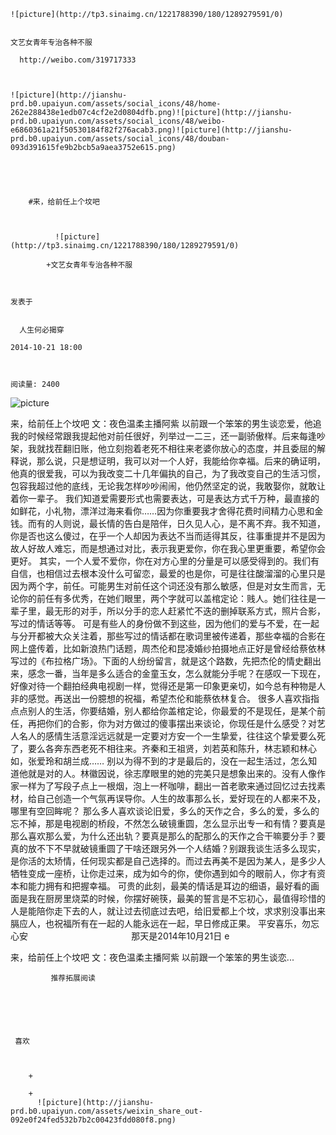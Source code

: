 
    
  
    ![picture](http://tp3.sinaimg.cn/1221788390/180/1289279591/0)
    

    文艺女青年专治各种不服
  
      http://weibo.com/319717333

  
  
    ![picture](http://jianshu-prd.b0.upaiyun.com/assets/social_icons/48/home-262e288438e1edb07c4cf2e2d0804dfb.png)![picture](http://jianshu-prd.b0.upaiyun.com/assets/social_icons/48/weibo-e6860361a21f50530184f82f276acab3.png)![picture](http://jianshu-prd.b0.upaiyun.com/assets/social_icons/48/douban-093d391615fe9b2bcb5a9aea3752e615.png)
  


    
      
        #来，给前任上个坟吧
        
          
            
              ![picture](http://tp3.sinaimg.cn/1221788390/180/1289279591/0)
            
            +文艺女青年专治各种不服
        
        
    
    发表于 

    
      人生何必揭穿

    2014-10-21 18:00

    

    阅读量: 2400
  


        
            


![picture](http://upload-images.jianshu.io/upload_images/14402-d1a3b14287548700.jpg?imageView2/2/w/1240/q/100)

  来，给前任上个坟吧
  文：夜色温柔主播阿紫
  以前跟一个笨笨的男生谈恋爱，他追我的时候经常跟我提起他对前任很好，列举过一二三，还一副骄傲样。后来每逢吵架，我就找茬翻旧账，他立刻抱着老死不相往来老婆你放心的态度，并且委屈的解释说，那么说，只是想证明，我可以对一个人好，我能给你幸福。后来的确证明，他真的很爱我，可以为我改变二十几年偏执的自己，为了我改变自己的生活习惯，包容我超过他的底线，无论我怎样吵吵闹闹，他仍然坚定的说，我敢娶你，就敢让着你一辈子。
  我们知道爱需要形式也需要表达，可是表达方式千万种，最直接的如鲜花，小礼物，漂洋过海来看你……因为你重要我才舍得花费时间精力心思和金钱。而有的人则说，最长情的告白是陪伴，日久见人心，是不离不弃。我不知道，你是否也这么傻过，在乎一个人却因为表达不当而适得其反，往事重提并不是因为故人好故人难忘，而是想通过对比，表示我更爱你，你在我心里更重要，希望你会更好。
  其实，一个人爱不爱你，你在对方心里的分量是可以感受得到的。我们有自信，也相信过去根本没什么可留恋，最爱的也是你，可是往往酸溜溜的心里只是因为两个字，前任。可能男生对前任这个词还没有那么敏感，但是对女生而言，无论你的前任有多优秀，在她们眼里，两个字就可以盖棺定论：贱人。她们往往是一辈子里，最无形的对手，所以分手的恋人赶紧忙不迭的删掉联系方式，照片合影，写过的情话等等。
  可是有些人的身份做不到这些，因为他们的爱与不爱，在一起与分开都被大众关注着，那些写过的情话都在歌词里被传递着，那些幸福的合影在网上盛传着，比如新浪热门话题，周杰伦和昆凌婚纱拍摄地点正好是曾经给蔡依林写过的《布拉格广场》。下面的人纷纷留言，就是这个路数，先把杰伦的情史翻出来，感念一番，当年是多么适合的金童玉女，怎么就能分手呢？在感叹一下现在，好像对待一个翻拍经典电视剧一样，觉得还是第一印象更亲切，如今总有种物是人非的感觉。再送出一份臆想的祝福，希望杰伦和能蔡依林复合。
  很多人喜欢指指点点别人的生活，你要结婚，别人都给你盖棺定论，你最爱的不是现任，是某个前任，再把你们的合影，你为对方做过的傻事摆出来谈论，你现任是什么感受？对艺人名人的感情生活意淫远远就是一定要对方安一个一生挚爱，往往这个挚爱要么死了，要么各奔东西老死不相往来。齐秦和王祖贤，刘若英和陈升，林志颖和林心如，张爱玲和胡兰成……
  别以为得不到的才是最后的，没在一起生活过，怎么知道他就是对的人。林徽因说，徐志摩眼里的她的完美只是想象出来的。没有人像作家一样为了写段子点上一根烟，泡上一杯咖啡，翻出一首老歌来通过回忆过去找素材，给自己创造一个气氛再误导你。人生的故事那么长，爱好现在的人都来不及，哪里有空回眸呢？
  那么多人喜欢谈论旧爱，多么的天作之合，多么的爱，多么的忘不掉，那是电视剧的桥段，不然怎么破镜重圆，怎么显示出专一和有情？要真是那么喜欢那么爱，为什么还出轨？要真是那么的配那么的天作之合干嘛要分手？要真的放不下不早就破镜重圆了干啥还跟另外一个人结婚？别跟我谈生活多么现实，是你活的太矫情，任何现实都是自己选择的。而过去再美不是因为某人，是多少人牺牲变成一座桥，让你走过来，成为如今的你，使你遇到如今的眼前人，你才有资本和能力拥有和把握幸福。
  可贵的此刻，最美的情话是耳边的细语，最好看的画面是我在厨房里烧菜的时候，你摆好碗筷，最美的誓言是不忘初心，最值得珍惜的人是能陪你走下去的人，就让过去彻底过去吧，给旧爱都上个坟，求求别没事出来膈应人，也祝福所有在一起的人能永远在一起，早日修成正果。
  平安喜乐，勿忘心安
                                           那天是2014年10月21日
  e

        
              
    
  来，给前任上个坟吧  文：夜色温柔主播阿紫  以前跟一个笨笨的男生谈恋...
      
    
    
      
      
      
          
             推荐拓展阅读
        
      
    
    
      
          
     喜欢

      
      
        +
                  
        +
          ![picture](http://jianshu-prd.b0.upaiyun.com/assets/weixin_share_out-092e0f24fed532b7b2c00423fdd080f8.png)
        
      
    
  


